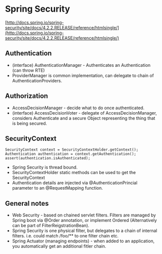 Spring Security
===============

[http://docs.spring.io/spring-security/site/docs/4.2.2.RELEASE/reference/htmlsingle/](http://docs.spring.io/spring-security/site/docs/4.2.2.RELEASE/reference/htmlsingle/)

Authentication
--------------

-	(interface) AuthenticationManager - Authenticates an Authentication (can throw RTE)
-	ProviderManager is common implementation, can delegate to chain of AuthenticationProviders.

Authorization
-------------

-	AccessDecisionManager - decide what to do once authenticated.
-	(interface) AccessDecisionVoter - delegate of AccessDecisionManager, considers Authenticate and a secure Object representing the thing that is being secured.

SecurityContext
---------------

```
SecurityContext context = SecurityContextHolder.getContext();
Authentication authentication = context.getAuthentication();
assert(authentication.isAuthenticated);
```

-	Spring Security is thread bound.
-	SecurityContextHolder static methods can be used to get the SecurityContext
-	Authentication details are injected via @AuthenticationPrincial parameter to an @RequestMapping function.

General notes
-------------

-	Web Security - based on chained servlet filters. Filters are managed by Spring boot via @Order annotation, or implement Ordered (Alternatively can be part of FilterReigstrationBean).
-	Spring Security is one physical filter, but delegates to a chain of internal filters. i.e. could match /foo/\*\* to one filter chain etc.
-	Spring Actuator (managing endpoints) - when added to an application, you automatically get an additional fitler chain.
